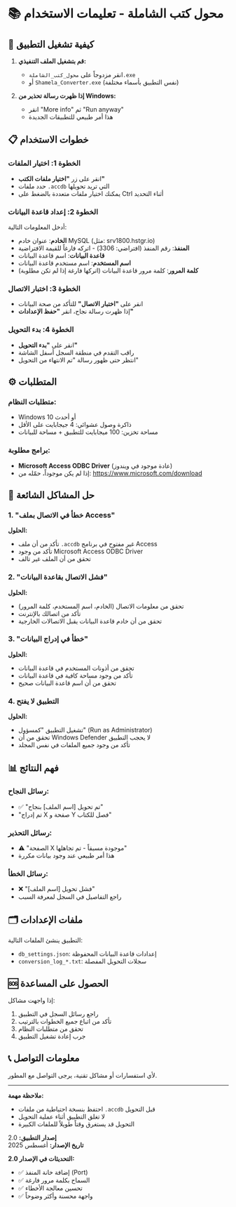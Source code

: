 # 📚 محول كتب الشاملة - تعليمات الاستخدام

## 🚀 كيفية تشغيل التطبيق

1. **قم بتشغيل الملف التنفيذي:**
   - انقر مزدوجاً على `محول_كتب_الشاملة.exe`
   - أو `Shamela_Converter.exe` (نفس التطبيق بأسماء مختلفة)

2. **إذا ظهرت رسالة تحذير من Windows:**
   - انقر "More info" ثم "Run anyway"
   - هذا أمر طبيعي للتطبيقات الجديدة

## 📋 خطوات الاستخدام

### الخطوة 1: اختيار الملفات
- انقر على زر **"اختيار ملفات الكتب"**
- حدد ملفات `.accdb` التي تريد تحويلها
- يمكنك اختيار ملفات متعددة بالضغط على Ctrl أثناء التحديد

### الخطوة 2: إعداد قاعدة البيانات
أدخل المعلومات التالية:
- **الخادم**: عنوان خادم MySQL (مثل: srv1800.hstgr.io)
- **المنفذ**: رقم المنفذ (افتراضي: 3306) - اتركه فارغاً للقيمة الافتراضية
- **قاعدة البيانات**: اسم قاعدة البيانات
- **اسم المستخدم**: اسم مستخدم قاعدة البيانات
- **كلمة المرور**: كلمة مرور قاعدة البيانات (اتركها فارغة إذا لم تكن مطلوبة)

### الخطوة 3: اختبار الاتصال
- انقر على **"اختبار الاتصال"** للتأكد من صحة البيانات
- إذا ظهرت رسالة نجاح، انقر **"حفظ الإعدادات"**

### الخطوة 4: بدء التحويل
- انقر على **"بدء التحويل"**
- راقب التقدم في منطقة السجل أسفل الشاشة
- انتظر حتى ظهور رسالة "تم الانتهاء من التحويل"

## ⚙️ المتطلبات

### متطلبات النظام:
- Windows 10 أو أحدث
- ذاكرة وصول عشوائي: 4 جيجابايت على الأقل
- مساحة تخزين: 100 ميجابايت للتطبيق + مساحة للبيانات

### برامج مطلوبة:
- **Microsoft Access ODBC Driver** (عادة موجود في ويندوز)
- إذا لم يكن موجوداً، حمّله من: https://www.microsoft.com/download

## 🔧 حل المشاكل الشائعة

### 1. "خطأ في الاتصال بملف Access"
**الحلول:**
- تأكد من أن ملف `.accdb` غير مفتوح في برنامج Access
- تأكد من وجود Microsoft Access ODBC Driver
- تحقق من أن الملف غير تالف

### 2. "فشل الاتصال بقاعدة البيانات"
**الحلول:**
- تحقق من معلومات الاتصال (الخادم، اسم المستخدم، كلمة المرور)
- تأكد من اتصالك بالإنترنت
- تحقق من أن خادم قاعدة البيانات يقبل الاتصالات الخارجية

### 3. "خطأ في إدراج البيانات"
**الحلول:**
- تحقق من أذونات المستخدم في قاعدة البيانات
- تأكد من وجود مساحة كافية في قاعدة البيانات
- تحقق من أن اسم قاعدة البيانات صحيح

### 4. التطبيق لا يفتح
**الحلول:**
- تشغيل التطبيق "كمسؤول" (Run as Administrator)
- تحقق من أن Windows Defender لا يحجب التطبيق
- تأكد من وجود جميع الملفات في نفس المجلد

## 📊 فهم النتائج

### رسائل النجاح:
- ✅ "تم تحويل [اسم الملف] بنجاح"
- "تم إدراج X صفحة و Y فصل للكتاب"

### رسائل التحذير:
- ⚠️ "الصفحة X موجودة مسبقاً - تم تجاهلها"
- هذا أمر طبيعي عند وجود بيانات مكررة

### رسائل الخطأ:
- ❌ "فشل تحويل [اسم الملف]"
- راجع التفاصيل في السجل لمعرفة السبب

## 🗂️ ملفات الإعدادات

التطبيق ينشئ الملفات التالية:
- `db_settings.json`: إعدادات قاعدة البيانات المحفوظة
- `conversion_log_*.txt`: سجلات التحويل المفصلة

## 🆘 الحصول على المساعدة

إذا واجهت مشاكل:
1. راجع رسائل السجل في التطبيق
2. تأكد من اتباع جميع الخطوات بالترتيب
3. تحقق من متطلبات النظام
4. جرب إعادة تشغيل التطبيق

## 📞 معلومات التواصل

لأي استفسارات أو مشاكل تقنية، يرجى التواصل مع المطور.

---
**ملاحظة مهمة:** 
- احتفظ بنسخة احتياطية من ملفات `.accdb` قبل التحويل
- لا تغلق التطبيق أثناء عملية التحويل
- التحويل قد يستغرق وقتاً طويلاً للملفات الكبيرة

**إصدار التطبيق:** 2.0  
**تاريخ الإصدار:** أغسطس 2025

**التحديثات في الإصدار 2.0:**
- ✅ إضافة خانة المنفذ (Port)
- ✅ السماح بكلمة مرور فارغة
- ✅ تحسين معالجة الأخطاء
- ✅ واجهة محسنة وأكثر وضوحاً

